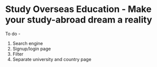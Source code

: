 # Study Overseas Education - Make your study-abroad dream a reality
To do - 
1. Search engine
2. Signup/login page
3. Filter 
4. Separate university and country page